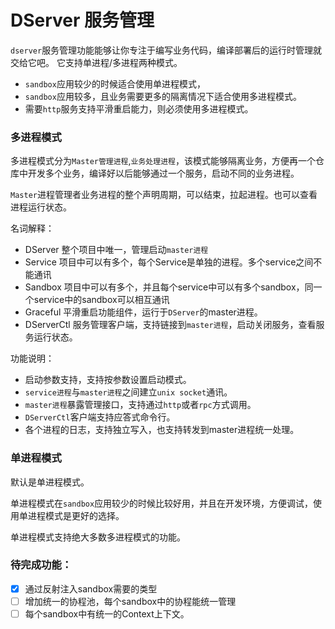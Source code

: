 # DServer 服务管理

`dserver`服务管理功能能够让你专注于编写业务代码，编译部署后的运行时管理就交给它吧。
它支持单进程/多进程两种模式。

* `sandbox`应用较少的时候适合使用单进程模式，
* `sandbox`应用较多，且业务需要更多的隔离情况下适合使用多进程模式。
* 需要`http`服务支持平滑重启能力，则必须使用多进程模式。





### 多进程模式

多进程模式分为`Master管理进程`,`业务处理进程`，该模式能够隔离业务，方便再一个仓库中开发多个业务，编译好以后能够通过一个服务，启动不同的业务进程。

`Master`进程管理者业务进程的整个声明周期，可以结束，拉起进程。也可以查看进程运行状态。

名词解释：

* DServer 整个项目中唯一，管理启动`master进程`
* Service 项目中可以有多个，每个Service是单独的进程。多个service之间不能通讯
* Sandbox 项目中可以有多个，并且每个service中可以有多个sandbox，同一个service中的sandbox可以相互通讯
* Graceful 平滑重启功能组件，运行于`DServer`的master进程。
* DServerCtl 服务管理客户端，支持链接到`master进程`，启动关闭服务，查看服务运行状态。

功能说明：

* 启动参数支持，支持按参数设置启动模式。
* `service进程`与`master进程`之间建立`unix socket`通讯。
* `master进程`暴露管理接口，支持通过`http`或者`rpc`方式调用。
* `DServerCtl`客户端支持应答式命令行。
* 各个进程的日志，支持独立写入，也支持转发到master进程统一处理。

### 单进程模式

默认是单进程模式。

单进程模式在`sandbox`应用较少的时候比较好用，并且在开发环境，方便调试，使用单进程模式是更好的选择。

单进程模式支持绝大多数多进程模式的功能。



### 待完成功能：

- [x] 通过反射注入sandbox需要的类型
- [ ] 增加统一的协程池，每个sandbox中的协程能统一管理
- [ ] 每个sandbox中有统一的Context上下文。
